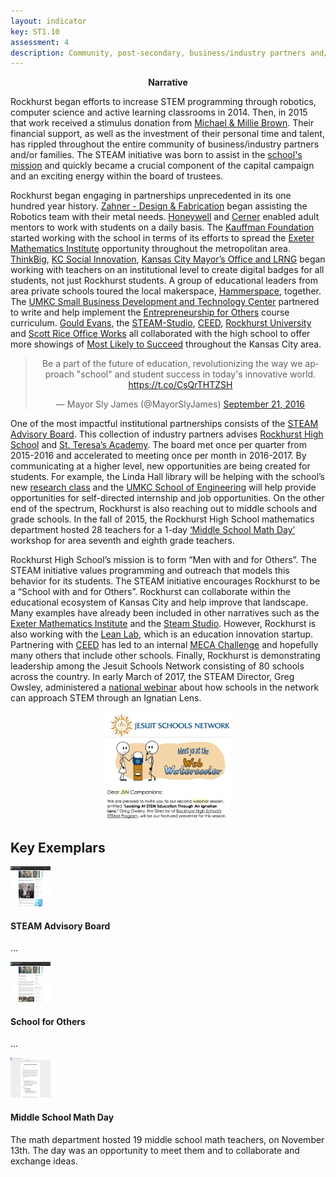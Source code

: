 ```yaml
---
layout: indicator
key: ST1.10
assessment: 4
description: Community, post-secondary, business/industry partners and/or families actively support and are engaged with teachers and students in the STEM program.
---
```

<p align="center">
<b>Narrative</b>
</p>

Rockhurst began efforts to increase STEM programming through robotics, computer science and active learning classrooms in 2014. Then, in 2015 that work received a stimulus donation from [Michael & Millie Brown](http://www.bizjournals.com/kansascity/news/2015/06/04/euronet-founder-2m-rockhurst-high-school.html). Their financial support, as well as the investment of their personal time and talent, has rippled throughout the entire community of business/industry partners and/or families. The STEAM initiative was born to assist in the [school's mission](https://www.rockhursths.edu/pages/about-us/school-information/about-us---school-information---mission-and-vision) and quickly became a crucial component of the capital campaign and an exciting energy within the board of trustees. 

Rockhurst began engaging in partnerships unprecedented in its one hundred year history. [Zahner - Design & Fabrication](http://www.azahner.com/) began assisting the Robotics team with their metal needs. [Honeywell](https://honeywell.com/sites/aero-kcp/Pages/Home.aspx) and [Cerner](https://www.cerner.com/) enabled adult mentors to work with students on a daily basis. The [Kauffman Foundation](http://www.kauffman.org/) started working with the school in terms of its efforts to spread the [Exeter Mathematics Institute](https://www.exeter.edu/programs-educators/exeter-math-institute) opportunity throughout the metropolitan area. [ThinkBig](http://thinkbigpartners.com/), [KC Social Innovation](http://www.kcsocialinnovation.org/), [Kansas City Mayor’s Office and LRNG](http://steam.rockhursths.edu/2016/11/17/LRNG.html) began working with teachers on an institutional level to create digital badges for all students, not just Rockhurst students. A group of educational leaders from area private schools toured the local makerspace, [Hammerspace](https://hammerspacehobby.com/), together. The [UMKC Small Business Development and Technology Center](http://info.umkc.edu/sbtdc/) partnered to write and help implement the [Entrepreneurship for Others](http://steam.rockhursths.edu/2017/02/01/New-Courses.html) course curriculum. [Gould Evans](https://www.gouldevans.com/), the [STEAM-Studio](http://steam-studio.com/), [CEED](http://ceedthefuture.com/), [Rockhurst University](http://ww2.rockhurst.edu/) and [Scott Rice Office Works](http://www.scottrice.com/) all collaborated with the high school to offer more showings of [Most Likely to Succeed](http://steam.rockhursths.edu/2016/10/06/MLTS.html) throughout the Kansas City area.

<div align="center">
  <blockquote class="twitter-tweet" data-lang="en"><p lang="en" dir="ltr">Be a part of the future of education, revolutionizing the way we approach &quot;school&quot; and student success in today&#39;s innovative world. <a href="https://t.co/CsQrTHTZSH">https://t.co/CsQrTHTZSH</a></p>&mdash; Mayor Sly James (@MayorSlyJames) <a href="https://twitter.com/MayorSlyJames/status/778606467976876032">September 21, 2016</a></blockquote>
  <script async src="//platform.twitter.com/widgets.js" charset="utf-8"></script>
</div>

One of the most impactful institutional partnerships consists of the [STEAM Advisory Board](https://docs.google.com/document/d/1WlOZvl3XxWkNRKFiIOETbOvCqY7C-FNf5vQ6YBZKE-g/edit?usp=sharing). This collection of industry partners advises [Rockhurst High School](https://www.rockhursths.edu/) and [St. Teresa’s Academy](https://stteresasacademy.org/academics/steam-science-technology-engineering-creativity-math). The board met once per quarter from 2015-2016 and accelerated to meeting once per month in 2016-2017. By communicating at a higher level, new opportunities are being created for students. For example, the Linda Hall library will be helping with the school’s new [research class](http://steam.rockhursths.edu/2017/02/01/New-Courses.html) and the [UMKC School of Engineering](http://steam.rockhursths.edu/2016/11/01/Engineering-Internship-Reflection.html) will help provide opportunities for self-directed internship and job opportunities. On the other end of the spectrum, Rockhurst is also reaching out to middle schools and grade schools. In the fall of 2015, the Rockhurst High School mathematics department hosted 28 teachers for a 1-day [‘Middle School Math Day’](http://steam.rockhursths.edu/2015/11/28/Middle-School-Math-Day.html) workshop for area seventh and eighth grade teachers.

Rockhurst High School’s mission is to form “Men with and for Others”. The STEAM initiative values programming and outreach that models this behavior for its students. The STEAM initiative encourages Rockhurst to be a “School with and for Others”. Rockhurst can collaborate within the educational ecosystem of Kansas City and help improve that landscape. Many examples have already been included in other narratives such as the [Exeter Mathematics Institute](http://steam.rockhursths.edu/2016/08/10/EMI-2016.html) and the [Steam Studio](http://parseprofessor.blogspot.com/2016_07_01_archive.html). However, Rockhurst is also working with the [Lean Lab](http://theleanlab.org/index.html), which is an education innovation startup. Partnering with [CEED](http://ceedthefuture.com/) has led to an internal [MECA Challenge](http://steam.rockhursths.edu/2017/02/11/MECA-Challenge.html) and hopefully many others that include other schools. Finally, Rockhurst is demonstrating leadership among the Jesuit Schools Network consisting of 80 schools across the country. In early March of 2017, the STEAM Director, Greg Owsley, administered a [national webinar](https://www.jesuitschoolsnetwork.org/webinars?qt-webinars=1#qt-webinars) about how schools in the network can approach STEM through an Ignatian Lens.
 
<div class="flex-wrapper" align="center">
  <img src="/img/JSN Webinar.png" style="width: 40%;">
</div>


## Key Exemplars

<div class="media well">
  <div class="media-left">
    <a href="https://docs.google.com/document/d/1WlOZvl3XxWkNRKFiIOETbOvCqY7C-FNf5vQ6YBZKE-g/edit?usp=sharing">
      <img class="media-object" src="/img/64/st1.2a.jpg">
    </a>
  </div>
  <div class="media-body">
    <h4 class="media-heading">STEAM Advisory Board</h4>
    <p>...</p>
  </div>
</div>

<div class="media well">
  <div class="media-left">
    <a href="https://www.jesuitschoolsnetwork.org/webinars?qt-webinars=1#qt-webinars">
      <img class="media-object" src="/img/64/st1.2b.jpg">
    </a>
  </div>
  <div class="media-body">
    <h4 class="media-heading">School for Others</h4>
    <p>...</p>
  </div>
</div>

<div class="media well">
  <div class="media-left">
    <a href="http://steam.rockhursths.edu/2015/11/28/Middle-School-Math-Day.html">
      <img class="media-object" src="/img/64/st1.2c.jpg">
    </a>
  </div>
  <div class="media-body">
    <h4 class="media-heading">Middle School Math Day</h4>
    <p>The math department hosted 19 middle school math teachers, on November 13th. The day was an opportunity to meet them and to collaborate and exchange ideas.</p>
  </div>
</div>
